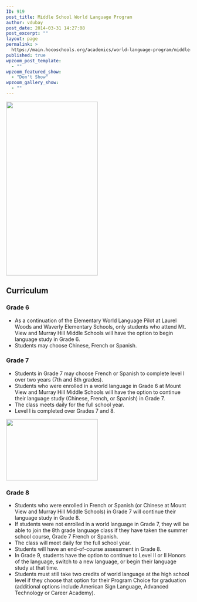 ```yaml
---
ID: 919
post_title: Middle School World Language Program
author: vdubay
post_date: 2014-03-31 14:27:08
post_excerpt: ""
layout: page
permalink: >
  https://main.hocoschools.org/academics/world-language-program/middle-school/
published: true
wpzoom_post_template:
  - ""
wpzoom_featured_show:
  - "Don't Show"
wpzoom_gallery_show:
  - ""
---
```

<img class="pict" src="/f/academics/worldlanguages/images/eiffel.jpg" alt=" " width="250" height="473" />

<h2>Curriculum</h2>

<h3>Grade 6</h3>
<ul>
  <li>As a continuation of the Elementary World Language Pilot at Laurel Woods and Waverly Elementary Schools, only students who attend Mt. View and Murray Hill Middle Schools will have the option to begin language study in Grade 6.</li>
  <li>Students may choose Chinese, French or Spanish.</li>
</ul>

<h3>Grade 7</h3>
<ul>
  <li>Students in Grade 7 may choose French or Spanish to complete level I over two years (7th and 8th grades).</li>
  <li>Students who were enrolled in a world language in Grade 6 at Mount View and Murray Hill Middle Schools will have the option to continue their language study (Chinese, French, or Spanish) in Grade 7.</li>
  <li>The class meets daily for the full school year.</li>
  <li>Level I is completed over Grades 7 and 8.</li>
</ul>

<img class="pict" src="/f/academics/worldlanguages/images/calendar.png" alt=" " width="250" height="167" />

<h3>Grade 8</h3>
<ul>
  <li>Students who were enrolled in French or Spanish (or Chinese at Mount View and Murray Hill Middle Schools) in Grade 7 will continue their language study in Grade 8.</li>
  <li>If students were not enrolled in a world language in Grade 7, they will be able to join the 8th grade language class if they have taken the summer school course, Grade 7 French or Spanish.</li>
  <li>The class will meet daily for the full school year.</li>
  <li>Students will have an end-of-course assessment in Grade 8.</li>
  <li>In Grade 9, students have the option to continue to Level II or II Honors of the language, switch to a new language, or begin their language study at that time.</li>
  <li>Students must still take two credits of world language at the high school level if they choose that option for their Program Choice for graduation (additional options include American Sign Language, Advanced Technology or Career Academy).</li>
</ul>